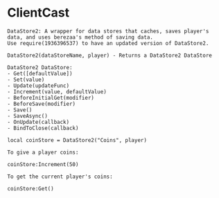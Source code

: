     
# ClientCast

	DataStore2: A wrapper for data stores that caches, saves player's data, and uses berezaa's method of saving data.
	Use require(1936396537) to have an updated version of DataStore2.

	DataStore2(dataStoreName, player) - Returns a DataStore2 DataStore

	DataStore2 DataStore:
	- Get([defaultValue])
	- Set(value)
	- Update(updateFunc)
	- Increment(value, defaultValue)
	- BeforeInitialGet(modifier)
	- BeforeSave(modifier)
	- Save()
	- SaveAsync()
	- OnUpdate(callback)
	- BindToClose(callback)

	local coinStore = DataStore2("Coins", player)

	To give a player coins:

	coinStore:Increment(50)

	To get the current player's coins:

	coinStore:Get()
